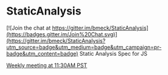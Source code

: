 # StaticAnalysis

[![Join the chat at https://gitter.im/bmeck/StaticAnalysis](https://badges.gitter.im/Join%20Chat.svg)](https://gitter.im/bmeck/StaticAnalysis?utm_source=badge&utm_medium=badge&utm_campaign=pr-badge&utm_content=badge)
Static Analysis Spec for JS

[Weekly meeting at 11:30AM PST](https://www.google.com/calendar/render?eid=bWFiaG0zaDd0YXVpZHA2YmszaXNsdjA5anNfMjAxNTA1MjZUMTgzMDAwWiBicmFkbGV5Lm1lY2tAbQ&ctz=America/Chicago&sf=true&output=xml#eventpage_6)
